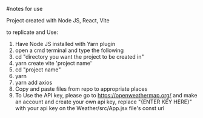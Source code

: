 #notes for use

Project created with Node JS, React, Vite

to replicate and Use: 

1. Have Node JS installed with Yarn plugin
2. open a cmd terminal and type the following
3. cd "directory you want the project to be created in"
4. yarn create vite 'project name'
5. cd "project name"
6. yarn
7. yarn add axios
8. Copy and paste files from repo to appropriate places
9. To Use the API key, please go to https://openweathermap.org/ and make an account and create your own api key, replace "{ENTER KEY HERE}" with your api key on the Weather/src/App.jsx file's const url
